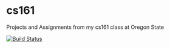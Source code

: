 cs161
=====

Projects and Assignments from my cs161 class at Oregon State

[![Build Status](http://jenkins.sosnovske.com:8080/buildStatus/icon?job=cs161)](http://jenkins.sosnovske.com:8080/job/cs161/)

